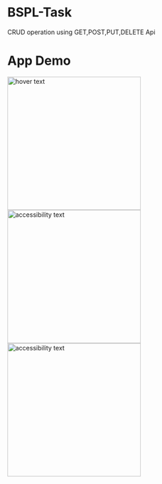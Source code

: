 # BSPL-Task
CRUD operation using GET,POST,PUT,DELETE Api

# App Demo
<p >
  <img src="https://user-images.githubusercontent.com/55411086/173230993-5e943555-5527-4f91-b47e-b2626d706b79.jpeg" width="300" title="hover text">
  <img src="https://user-images.githubusercontent.com/55411086/173230995-0bb35f86-d2c8-4fb3-92e9-d2fcd8e3754f.jpeg" width="300" alt="accessibility text">
 <img src="https://user-images.githubusercontent.com/55411086/173231000-d6a1ffe0-d2f3-4cda-af78-2edc96a4b2c3.jpeg" width="300" alt="accessibility text">
</p>
